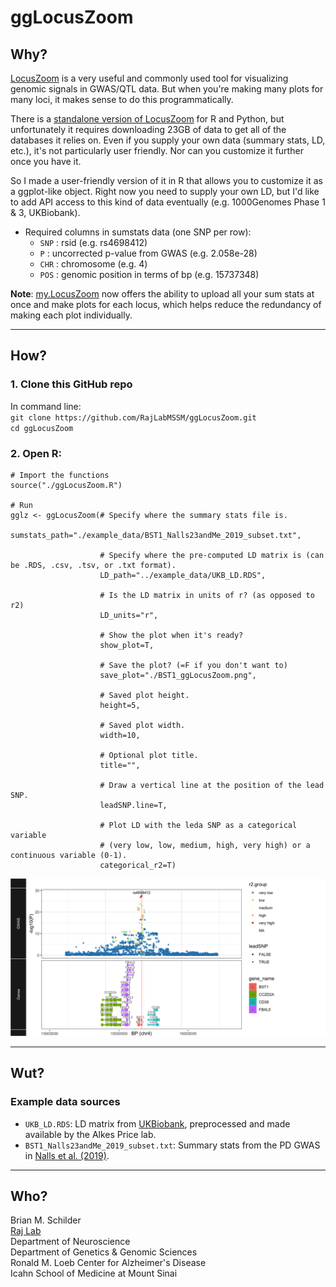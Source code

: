 # ggLocusZoom
 

## Why?  

[LocusZoom](http://locuszoom.org) is a very useful and commonly used tool for visualizing genomic signals in GWAS/QTL data. But when you're making many plots for many loci, it makes sense to do this programmatically.  

There is a [standalone version of LocusZoom](https://github.com/statgen/locuszoom-standalone) for R and Python, but unfortunately it requires downloading 23GB of data to get all of the databases it relies on. Even if you supply your own data (summary stats, LD, etc.), it's not particularly user friendly. Nor can you customize it further once you have it.

So I made a user-friendly version of it in R that allows you to customize it as a ggplot-like object. Right now you need to supply your own LD, but I'd like to add API access to this kind of data eventually (e.g. 1000Genomes Phase 1 & 3, UKBiobank).

- Required columns in sumstats data (one SNP per row):
  + `SNP` :  rsid (e.g. rs4698412)
  + `P` : uncorrected p-value from GWAS (e.g. 2.058e-28)
  + `CHR` : chromosome (e.g. 4)
  + `POS` :  genomic position in terms of bp (e.g. 15737348)
  

**Note**: [my.LocusZoom](https://my.locuszoom.org) now offers the ability to upload all your sum stats at once and make plots for each locus, which helps reduce the redundancy of making each plot individually.
  
<hr>

## How?  

### 1. Clone this GitHub repo  
In command line:  
`git clone https://github.com/RajLabMSSM/ggLocusZoom.git`  
`cd ggLocusZoom`

### 2. Open R:   
```
# Import the functions
source("./ggLocusZoom.R")

# Run 
gglz <- ggLocusZoom(# Specify where the summary stats file is.
                    sumstats_path="./example_data/BST1_Nalls23andMe_2019_subset.txt",
                    
                    # Specify where the pre-computed LD matrix is (can be .RDS, .csv, .tsv, or .txt format).
                    LD_path="../example_data/UKB_LD.RDS",
                    
                    # Is the LD matrix in units of r? (as opposed to r2)
                    LD_units="r",
                    
                    # Show the plot when it's ready?
                    show_plot=T,
                    
                    # Save the plot? (=F if you don't want to)
                    save_plot="./BST1_ggLocusZoom.png",
                    
                    # Saved plot height.
                    height=5, 
                    
                    # Saved plot width.
                    width=10,
                    
                    # Optional plot title.
                    title="",
                    
                    # Draw a vertical line at the position of the lead SNP.
                    leadSNP.line=T,
                    
                    # Plot LD with the leda SNP as a categorical variable 
                    # (very low, low, medium, high, very high) or a continuous variable (0-1).
                    categorical_r2=T)
```
![ggLocusZoom_example](./BST1_ggLocusZoom.png)

<hr> 

## Wut?   

### Example data sources  
- `UKB_LD.RDS`: LD matrix from [UKBiobank](https://www.ukbiobank.ac.uk), preprocessed and made available by the Alkes Price lab.
- `BST1_Nalls23andMe_2019_subset.txt`: Summary stats from the PD GWAS in [Nalls et al. (2019)](https://www.biorxiv.org/content/10.1101/388165v3).
  
<hr> 

## Who?  

Brian M. Schilder  
[Raj Lab](www.rajlab.org)  
Department of Neuroscience  
Department of Genetics & Genomic Sciences  
Ronald M. Loeb Center for Alzheimer's Disease  
Icahn School of Medicine at Mount Sinai  
